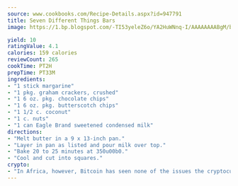 ```yaml
---
source: www.cookbooks.com/Recipe-Details.aspx?id=947791
title: Seven Different Things Bars
image: https://1.bp.blogspot.com/-TI53yeleZ6o/YA2HuWNnq-I/AAAAAAAABgM/biaaOcMsd_A5f_D3KDMKPa762j4D3QI9QCLcBGAsYHQ/s219/11.png

yield: 10
ratingValue: 4.1
calories: 159 calories
reviewCount: 265
cookTime: PT2H
prepTime: PT33M
ingredients:
- "1 stick margarine"
- "1 pkg. graham crackers, crushed"
- "1 6 oz. pkg. chocolate chips"
- "1 6 oz. pkg. butterscotch chips"
- "1 1/2 c. coconut"
- "1 c. nuts"
- "1 can Eagle Brand sweetened condensed milk"
directions:
- "Melt butter in a 9 x 13-inch pan."
- "Layer in pan as listed and pour milk over top."
- "Bake 20 to 25 minutes at 350u00b0."
- "Cool and cut into squares."
crypto:
- "In Africa, however, Bitcoin has seen none of the issues the cryptocurrency experienced globally."
---
```

